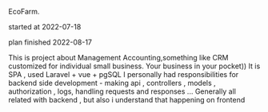 EcoFarm. 


started at 2022-07-18


plan finished 2022-08-17

This is project about Management Accounting,something like CRM customized for individual small business.
Your business in your pocket))
It is SPA , used Laravel + vue + pgSQL
I personally had responsibilities for backend side development - making api , controllers , models , authorization , logs, handling requests and responses ...
Generally all related with backend , but also i understand that happening on frontend 
